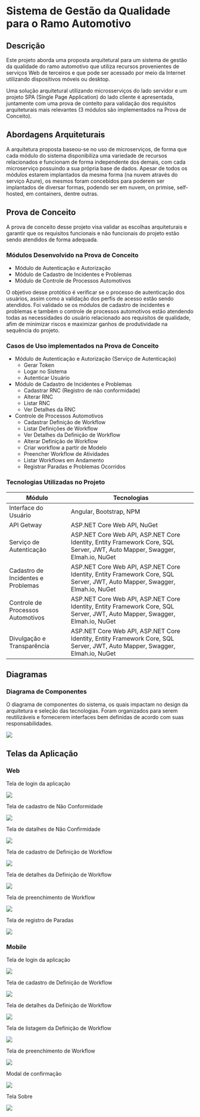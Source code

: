 <h1>Sistema de Gestão da Qualidade para o Ramo Automotivo</h1>

<h2>Descrição</h2>
<p>Este projeto aborda uma proposta arquitetural para um sistema de gestão da qualidade do ramo automotivo que utiliza recursos provenientes de serviços Web de terceiros e que pode ser acessado por meio da Internet utilizando dispositivos móveis ou desktop.</p><p>Uma solução arquitetural utilizando microsserviços do lado servidor e um projeto SPA (Single Page Application) do lado cliente é apresentada, juntamente com uma prova de conteito para validação dos requisitos arquiteturais mais relevantes (3 módulos são implementados na Prova de Conceito).</p>
<h2>Abordagens Arquiteturais</h2>
<p>A arquitetura proposta baseou-se no uso de microserviços, de forma que cada módulo do sistema disponibiliza uma variedade de recursos relacionados e funcionam de forma independente dos demais, com cada microserviço possuindo a sua própria base de dados. Apesar de todos os módulos estarem implantados da mesma forma (na nuvem através do serviço Azure), os mesmos foram concebidos para poderem ser implantados de diversar formas, podendo ser em nuvem, on primise, self-hosted, em containers, dentre outras.</p>
<h2>Prova de Conceito</h2>
<p>A prova de conceito desse projeto visa validar as escolhas arquiteturais e garantir que os requisitos funcionais e não funcionais do projeto estão sendo atendidos de forma adequada.</p>
<h3>Módulos Desenvolvido na Prova de Conceito</h3>
<ul>
  <li>Módulo de Autenticação e Autorização</li>
  <li>Módulo de Cadastro de Incidentes e Problemas</li>
  <li>Módulo de Controle de Processos Automotivos</li>
</ul>
<p>O objetivo desse protótico é verificar se o processo de autenticação dos usuários, assim como a validação dos perfis de acesso estão sendo atendidos. Foi validado se os módulos de cadastro de incidentes e problemas e também o controle de processos automotivos estão atendendo todas as necessidades do usuário relacionado aos requisitos de qualidade, afim de minimizar riscos e maximizar ganhos de produtividade na sequência do projeto.</p>
<h3>Casos de Uso implementados na Prova de Conceito</h3>
<ul>
  <li>Módulo de Autenticação e Autorização (Serviço de Autenticação)
    <ul>
      <li>Gerar Token</li>
      <li>Logar no Sistema</li>
      <li>Autenticar Usuário</li>
    </ul>
  </li>
  <li>Módulo de Cadastro de Incidentes e Problemas
    <ul>
      <li>Cadastrar RNC (Registro de não conformidade)</li>
      <li>Alterar RNC</li>
      <li>Listar RNC</li>
      <li>Ver Detalhes da RNC</li>
    </ul>
  </li>
  <li>Controle de Processos Automotivos
    <ul>
      <li>Cadastrar Definição de Workflow</li>
      <li>Listar Definições de Workflow</li>
      <li>Ver Detalhes da Definição de Workflow</li>
      <li>Alterar Definição de Workflow</li>
      <li>Criar workflow a partir de Modelo</li>
      <li>Preencher Workflow de Atividades</li>
      <li>Listar Workflows em Andamento</li>
      <li>Registrar Paradas e Problemas Ocorridos</li>
    </ul>
  </li>
</ul>
<h3>Tecnologias Utilizadas no Projeto</h3>
<table>
  <thead>
    <th>Módulo</th>
    <th>Tecnologias</th>
  </thead>
  <tbody>
    <tr>
      <td>Interface do Usuário</td>
      <td>Angular, Bootstrap, NPM</td>
    </tr>
    <tr>
      <td>API Getway</td>
      <td>ASP.NET Core Web API, NuGet</td>
    </tr>
    <tr>
      <td>Serviço de Autenticação</td>
      <td>ASP.NET Core Web API, ASP.NET Core Identity, Entity Framework Core, SQL Server, JWT, Auto Mapper, Swagger, Elmah.io, NuGet</td>
    </tr>
    <tr>
      <td>Cadastro de Incidentes e Problemas</td>
      <td>ASP.NET Core Web API, ASP.NET Core Identity, Entity Framework Core, SQL Server, JWT, Auto Mapper, Swagger, Elmah.io, NuGet</td>
    </tr>
    <tr>
      <td>Controle de Processos Automotivos</td>
      <td>ASP.NET Core Web API, ASP.NET Core Identity, Entity Framework Core, SQL Server, JWT, Auto Mapper, Swagger, Elmah.io, NuGet</td>
    </tr>
    <tr>
      <td>Divulgação e Transparência</td>
      <td>ASP.NET Core Web API, ASP.NET Core Identity, Entity Framework Core, SQL Server, JWT, Auto Mapper, Swagger, Elmah.io, NuGet</td>
    </tr>
  </tbody>
</table>
<h2>Diagramas</h2>
<h3>Diagrama de Componentes</h3>
<p>O diagrama de componentes do sistema, os quais impactam no design da arquitetura e seleção das tecnologias. Foram organizados para serem reutilizáveis e fornecerem interfaces bem definidas de acordo com suas responsabilidades.</p>
<img src="/Diagramas/DiagramaDeComponentes.jpeg">
<h2>Telas da Aplicação</h2>
<h3>Web</h3>
<p>Tela de login da aplicação</p>
<img src="/Prints/web-login.jpg">
<br />
<p>Tela de cadastro de Não Conformidade</p>
<img src="/Prints/web-criar-rnc.jpg">
<br />
<p>Tela de datalhes de Não Confirmidade</p>
<img src="/Prints/web-listar-rnc.jpg">
<br />
<p>Tela de cadastro de Definição de Workflow</p>
<img src="/Prints/web-criar-definicao-workflow.jpg">
<br />
<p>Tela de detalhes da Definição de Workflow</p>
<img src="/Prints/web-listar-definicao-workflow.jpg">
<br />
<p>Tela de preenchimento de Workflow</p>
<img src="/Prints/web-preencher-workflow.jpg">
<br />
<p>Tela de registro de Paradas</p>
<img src="/Prints/web-registrar-parada.jpg">
<h3>Mobile</h3>
<p>Tela de login da aplicação</p>
<img src="/Prints/mobile-login.jpg">
<br />
<p>Tela de cadastro de Definição de Workflow</p>
<img src="/Prints/mobile-criar-definicao-workflow.jpg">
<br />
<p>Tela de detalhes da Definição de Workflow</p>
<img src="/Prints/mobile-detalhar-definicao-workflow.jpg">
<br />
<p>Tela de listagem da Definição de Workflow</p>
<img src="/Prints/mobile-listar-definicao-workflow.jpg">
<br />
<p>Tela de preenchimento de Workflow</p>
<img src="/Prints/mobile-preencher-workflow.jpg">
<br />
<p>Modal de confirmação</p>
<img src="/Prints/mobile-modal-confirmacao.jpg">
<br />
<p>Tela Sobre</p>
<img src="/Prints/mobile-sobre.jpg">
